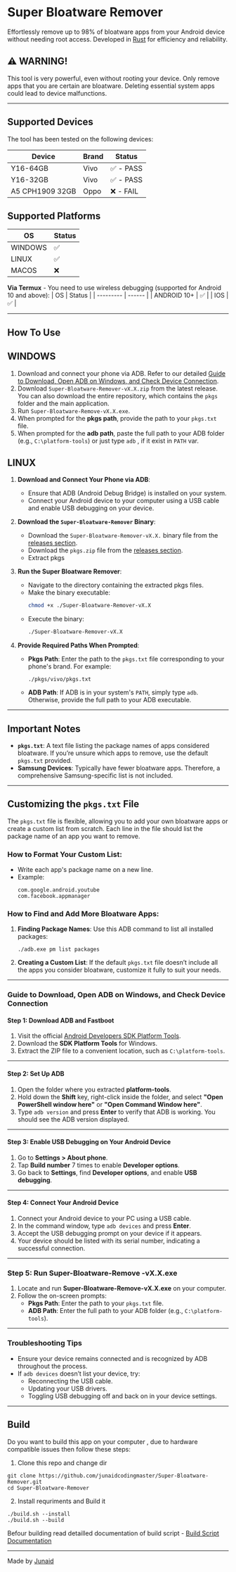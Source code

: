 # Super Bloatware Remover

Effortlessly remove up to 98% of bloatware apps from your Android device without needing root access. Developed in [Rust](https://rust-lang.org) for efficiency and reliability.

## ⚠️ WARNING!

This tool is very powerful, even without rooting your device. Only remove apps that you are certain are bloatware. Deleting essential system apps could lead to device malfunctions.

---

## Supported Devices

The tool has been tested on the following devices:

| Device          | Brand | Status    |
| --------------- | ----- | --------- |
| Y16-64GB        | Vivo  | ✅ - PASS |
| Y16-32GB        | Vivo  | ✅ - PASS |
| A5 CPH1909 32GB | Oppo  | ❌ - FAIL |

## Supported Platforms

| OS      | Status |
| ------- | ------ |
| WINDOWS | ✅     |
| LINUX   | ✅     |
| MACOS   | ❌     |

**Via Termux** - You need to use wireless debugging (supported for Android 10 and above):
| OS        | Status |
| --------- | ------ |
| ANDROID 10+ | ✅   |
| IOS       | ✅     |

---

## How To Use

## WINDOWS
1. Download and connect your phone via ADB. Refer to our detailed [Guide to Download, Open ADB on Windows, and Check Device Connection](#guide-to-download-open-adb-on-windows-and-check-device-connection).
2. Download `Super-Bloatware-Remover-vX.X.zip` from the latest release. You can also download the entire repository, which contains the `pkgs` folder and the main application.
3. Run `Super-Bloatware-Remove-vX.X.exe`.
4. When prompted for the **pkgs path**, provide the path to your `pkgs.txt` file.
5. When prompted for the **adb path**, paste the full path to your ADB folder (e.g., `C:\platform-tools`) or just type `adb` , if it exist in `PATH` var.

## LINUX

1. **Download and Connect Your Phone via ADB**:
   - Ensure that ADB (Android Debug Bridge) is installed on your system.
   - Connect your Android device to your computer using a USB cable and enable USB debugging on your device.

2. **Download the `Super-Bloatware-Remover` Binary**:
   - Download the `Super-Bloatware-Remover-vX.X.` binary file from the [releases section](https://github.com/junaidcodingmaster/Super-Bloatware-Remover/releases).
   - Download the `pkgs.zip` file from the [releases section](https://github.com/junaidcodingmaster/Super-Bloatware-Remover/releases).
   - Extract pkgs

3. **Run the Super Bloatware Remover**:
   - Navigate to the directory containing the extracted pkgs files.
   - Make the binary executable:
     ```bash
     chmod +x ./Super-Bloatware-Remover-vX.X
     ```
   - Execute the binary:
     ```bash
     ./Super-Bloatware-Remover-vX.X
     ```

4. **Provide Required Paths When Prompted**:
   - **Pkgs Path**: Enter the path to the `pkgs.txt` file corresponding to your phone's brand. For example:
     ```
     ./pkgs/vivo/pkgs.txt
     ```
   - **ADB Path**: If ADB is in your system's `PATH`, simply type `adb`. Otherwise, provide the full path to your ADB executable.

---

## Important Notes

- **`pkgs.txt`**: A text file listing the package names of apps considered bloatware. If you’re unsure which apps to remove, use the default `pkgs.txt` provided.
- **Samsung Devices**: Typically have fewer bloatware apps. Therefore, a comprehensive Samsung-specific list is not included.

---

## Customizing the `pkgs.txt` File

The `pkgs.txt` file is flexible, allowing you to add your own bloatware apps or create a custom list from scratch. Each line in the file should list the package name of an app you want to remove.

### How to Format Your Custom List:

- Write each app's package name on a new line.
- Example:
  ```
  com.google.android.youtube
  com.facebook.appmanager
  ```

### How to Find and Add More Bloatware Apps:

1. **Finding Package Names**: Use this ADB command to list all installed packages:
   ```
   ./adb.exe pm list packages
   ```
2. **Creating a Custom List**: If the default `pkgs.txt` file doesn’t include all the apps you consider bloatware, customize it fully to suit your needs.

---

### Guide to Download, Open ADB on Windows, and Check Device Connection

#### Step 1: Download ADB and Fastboot

1. Visit the official [Android Developers SDK Platform Tools](https://developer.android.com/studio/releases/platform-tools).
2. Download the **SDK Platform Tools** for Windows.
3. Extract the ZIP file to a convenient location, such as `C:\platform-tools`.

---

#### Step 2: Set Up ADB

1. Open the folder where you extracted **platform-tools**.
2. Hold down the **Shift** key, right-click inside the folder, and select **"Open PowerShell window here"** or **"Open Command Window here"**.
3. Type `adb version` and press **Enter** to verify that ADB is working. You should see the ADB version displayed.

---

#### Step 3: Enable USB Debugging on Your Android Device

1. Go to **Settings > About phone**.
2. Tap **Build number** 7 times to enable **Developer options**.
3. Go back to **Settings**, find **Developer options**, and enable **USB debugging**.

---

#### Step 4: Connect Your Android Device

1. Connect your Android device to your PC using a USB cable.
2. In the command window, type `adb devices` and press **Enter**.
3. Accept the USB debugging prompt on your device if it appears.
4. Your device should be listed with its serial number, indicating a successful connection.

---

### Step 5: Run Super-Bloatware-Remove -vX.X.exe

1. Locate and run **Super-Bloatware-Remove-vX.X.exe** on your computer.
2. Follow the on-screen prompts:
   - **Pkgs Path**: Enter the path to your `pkgs.txt` file.
   - **ADB Path**: Enter the full path to your ADB folder (e.g., `C:\platform-tools`).

---

### Troubleshooting Tips

- Ensure your device remains connected and is recognized by ADB throughout the process.
- If `adb devices` doesn’t list your device, try:
  - Reconnecting the USB cable.
  - Updating your USB drivers.
  - Toggling USB debugging off and back on in your device settings.

---

## Build

Do you want to build this app on your computer , due to hardware compatible issues then follow these steps:
1. Clone this repo and change dir
```
git clone https://github.com/junaidcodingmaster/Super-Bloatware-Remover.git
cd Super-Bloatware-Remover
```
2. Install requriments and Build it
```
./build.sh --install
./build.sh --build
```
Befour building read detailled documentation of build script - [Build Script Documentation](./BUILD.md)

---

Made by [Junaid](https://abujuni.dev)
